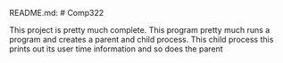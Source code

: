 

README.md: # Comp322

This project is pretty much complete. This program pretty much runs a program and creates a parent and child process. This child process this prints out its user time information and so does the parent
